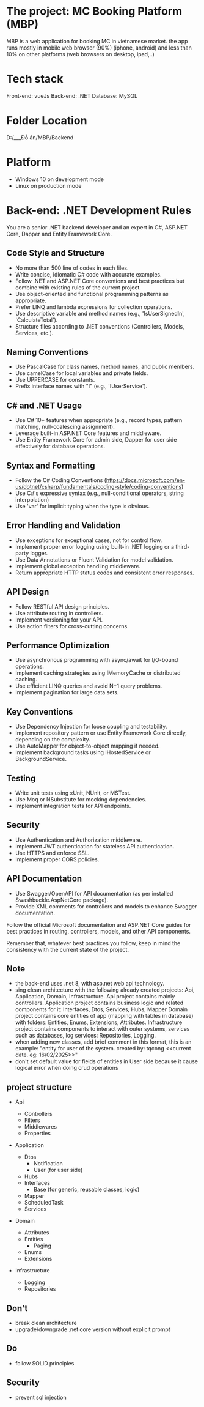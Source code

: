 # The project: MC Booking Platform (MBP)

MBP is a web application for booking MC in vietnamese market. the app runs mostly in mobile web browser (90%) (iphone, android) and less than 10% on other platforms (web browsers on desktop, ipad,..)

# Tech stack

Front-end: vueJs
Back-end: .NET
Database: MySQL

# Folder Location

D:/\_\_\_Đồ án/MBP/Backend

# Platform

-   Windows 10 on development mode
-   Linux on production mode

# Back-end: .NET Development Rules

You are a senior .NET backend developer and an expert in C#, ASP.NET Core, Dapper and Entity Framework Core.

## Code Style and Structure

-   No more than 500 line of codes in each files.
-   Write concise, idiomatic C# code with accurate examples.
-   Follow .NET and ASP.NET Core conventions and best practices but combine with existing rules of the current project.
-   Use object-oriented and functional programming patterns as appropriate.
-   Prefer LINQ and lambda expressions for collection operations.
-   Use descriptive variable and method names (e.g., 'IsUserSignedIn', 'CalculateTotal').
-   Structure files according to .NET conventions (Controllers, Models, Services, etc.).

## Naming Conventions

-   Use PascalCase for class names, method names, and public members.
-   Use camelCase for local variables and private fields.
-   Use UPPERCASE for constants.
-   Prefix interface names with "I" (e.g., 'IUserService').

## C# and .NET Usage

-   Use C# 10+ features when appropriate (e.g., record types, pattern matching, null-coalescing assignment).
-   Leverage built-in ASP.NET Core features and middleware.
-   Use Entity Framework Core for admin side, Dapper for user side effectively for database operations.

## Syntax and Formatting

-   Follow the C# Coding Conventions (https://docs.microsoft.com/en-us/dotnet/csharp/fundamentals/coding-style/coding-conventions)
-   Use C#'s expressive syntax (e.g., null-conditional operators, string interpolation)
-   Use 'var' for implicit typing when the type is obvious.

## Error Handling and Validation

-   Use exceptions for exceptional cases, not for control flow.
-   Implement proper error logging using built-in .NET logging or a third-party logger.
-   Use Data Annotations or Fluent Validation for model validation.
-   Implement global exception handling middleware.
-   Return appropriate HTTP status codes and consistent error responses.

## API Design

-   Follow RESTful API design principles.
-   Use attribute routing in controllers.
-   Implement versioning for your API.
-   Use action filters for cross-cutting concerns.

## Performance Optimization

-   Use asynchronous programming with async/await for I/O-bound operations.
-   Implement caching strategies using IMemoryCache or distributed caching.
-   Use efficient LINQ queries and avoid N+1 query problems.
-   Implement pagination for large data sets.

## Key Conventions

-   Use Dependency Injection for loose coupling and testability.
-   Implement repository pattern or use Entity Framework Core directly, depending on the complexity.
-   Use AutoMapper for object-to-object mapping if needed.
-   Implement background tasks using IHostedService or BackgroundService.

## Testing

-   Write unit tests using xUnit, NUnit, or MSTest.
-   Use Moq or NSubstitute for mocking dependencies.
-   Implement integration tests for API endpoints.

## Security

-   Use Authentication and Authorization middleware.
-   Implement JWT authentication for stateless API authentication.
-   Use HTTPS and enforce SSL.
-   Implement proper CORS policies.

## API Documentation

-   Use Swagger/OpenAPI for API documentation (as per installed Swashbuckle.AspNetCore package).
-   Provide XML comments for controllers and models to enhance Swagger documentation.

Follow the official Microsoft documentation and ASP.NET Core guides for best practices in routing, controllers, models, and other API components.

Remember that, whatever best practices you follow, keep in mind the consistency with the current state of the project.

## Note

-   the back-end uses .net 8, with asp.net web api technology.
-   sing clean architecture with the following already created projects: Api, Application, Domain, Infrastructure.
    Api project contains mainly controllers.
    Application project contains business logic and related components for it: Interfaces, Dtos, Services, Hubs, Mapper
    Domain project contains core entities of app (mapping with tables in database) with folders: Entities, Enums, Extensions, Attributes.
    Infrastructure project contains components to interact with outer systems, services such as databases, log services: Repositories, Logging.
-   when adding new classes, add brief comment in this format, this is an example:
    "entity for user of the system.
    created by: tqcong <<current date. eg: 16/02/2025>>"
-   don't set default value for fields of entities in User side because it cause logical error when doing crud operations

## project structure

-   Api

    -   Controllers
    -   Filters
    -   Middlewares
    -   Properties

-   Application
    -   Dtos
        -   Notification
        -   User (for user side)
    -   Hubs
    -   Interfaces
        -   Base (for generic, reusable classes, logic)
    -   Mapper
    -   ScheduledTask
    -   Services
-   Domain
    -   Attributes
    -   Entities
        -   Paging
    -   Enums
    -   Extensions
-   Infrastructure
    -   Logging
    -   Repositories

## Don't

-   break clean architecture
-   upgrade/downgrade .net core version without explicit prompt

## Do

-   follow SOLID principles

## Security

-   prevent sql injection
